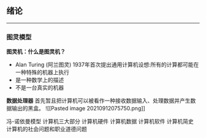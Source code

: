 ## 绪论
---
### 图灵模型
**图灵机：什么是图灵机？**
+ Alan Turing (阿兰图灵) 1937年首次提出通用计算机设想:所有的计算都可能在一种特殊的机器上执行
+ 是一种数学上的描述
+ 不是一台真实的机器

**数据处理器**
首先暂且把计算机可以被看作一种接收数据输入、处理数据并产生数据输出的黑盒。
![[Pasted image 20210912075750.png]]

冯-诺依曼模型
计算机三大部分
计算机硬件
计算机数据
计算机软件
计算机简史
计算机的社会问题和职业道德问题